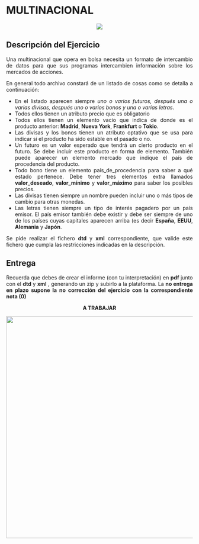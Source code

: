 <div align="justify">

# MULTINACIONAL


<div align="center">
  <img src="https://thinkandstart.com/assets/multinacional.jpg">
</div>

## Descripción del Ejercicio

  Una multinacional que opera en bolsa necesita un formato de intercambio de datos para que sus programas intercambien información sobre los mercados de acciones.

  En general todo archivo constará de un listado de cosas como se detalla a continuación:
  - En el listado aparecen siempre _uno o varios futuros, después una o varias divisas, después uno o varios bonos y una o varias letras_.
  - Todos ellos tienen un atributo precio que es obligatorio
  - Todos ellos tienen un elemento vacío que indica de donde es el producto anterior: __Madrid__, __Nueva York__, __Frankfurt__ o __Tokio__.
  - Las divisas y los bonos tienen un atributo optativo que se usa para indicar si el producto ha sido estable en el pasado o no.
  - Un futuro es un valor esperado que tendrá un cierto producto en el futuro. Se debe incluir este producto en forma de elemento. También puede aparecer un elemento mercado que indique el país de procedencia del producto.
  - Todo bono tiene un elemento país_de_procedencia para saber a qué estado pertenece. Debe tener tres elementos extra llamados __valor_deseado__, __valor_mínimo__ y __valor_máximo__ para saber los posibles precios.
  - Las divisas tienen siempre un nombre pueden incluir uno o más tipos de cambio para otras monedas.
  - Las letras tienen siempre un tipo de interés pagadero por un país emisor. El país emisor también debe existir y debe ser siempre de uno de los países cuyas capitales aparecen arriba (es decir __España__, __EEUU__, __Alemania__ y __Japón__.

Se pide realizar el fichero __dtd__ y __xml__ correspondiente, que valide este fichero que cumpla las restricciones indicadas en la descripción.

## Entrega

  Recuerda que debes de crear el informe (con tu interpretación) en __pdf__ junto con el __dtd__ y __xml__ , generando un zip y subirlo a la plataforma.
  La __no entrega en plazo supone la no corrección del ejercicio con la correspondiente nota (0)__

<div align="center">

  __A TRABAJAR__

  <img width="600px" src="https://aws.admagazine.com/prod/designs/v1/assets/1260x630/96113.jpg">
</div>
